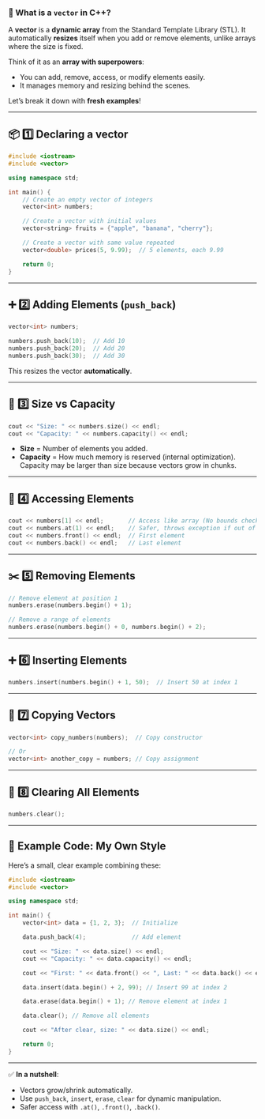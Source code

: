 ### 🌟 What is a `vector` in C++?

A **vector** is a **dynamic array** from the Standard Template Library (STL). It automatically **resizes** itself when you add or remove elements, unlike arrays where the size is fixed.

Think of it as an **array with superpowers**:

* You can add, remove, access, or modify elements easily.
* It manages memory and resizing behind the scenes.

Let’s break it down with **fresh examples**!

---

## 📦 1️⃣ **Declaring a vector**

```cpp
#include <iostream>
#include <vector>

using namespace std;

int main() {
    // Create an empty vector of integers
    vector<int> numbers;

    // Create a vector with initial values
    vector<string> fruits = {"apple", "banana", "cherry"};

    // Create a vector with same value repeated
    vector<double> prices(5, 9.99);  // 5 elements, each 9.99

    return 0;
}
```

---

## ➕ 2️⃣ **Adding Elements (`push_back`)**

```cpp
vector<int> numbers;

numbers.push_back(10);  // Add 10
numbers.push_back(20);  // Add 20
numbers.push_back(30);  // Add 30
```

This resizes the vector **automatically**.

---

## 📐 3️⃣ **Size vs Capacity**

```cpp
cout << "Size: " << numbers.size() << endl;
cout << "Capacity: " << numbers.capacity() << endl;
```

* **Size** = Number of elements you added.
* **Capacity** = How much memory is reserved (internal optimization).
  Capacity may be larger than size because vectors grow in chunks.

---

## 🔑 4️⃣ **Accessing Elements**

```cpp
cout << numbers[1] << endl;       // Access like array (No bounds checking)
cout << numbers.at(1) << endl;    // Safer, throws exception if out of range
cout << numbers.front() << endl;  // First element
cout << numbers.back() << endl;   // Last element
```

---

## ✂️ 5️⃣ **Removing Elements**

```cpp
// Remove element at position 1
numbers.erase(numbers.begin() + 1);  

// Remove a range of elements
numbers.erase(numbers.begin() + 0, numbers.begin() + 2);  
```

---

## ➕ 6️⃣ **Inserting Elements**

```cpp
numbers.insert(numbers.begin() + 1, 50);  // Insert 50 at index 1
```

---

## 🔄 7️⃣ **Copying Vectors**

```cpp
vector<int> copy_numbers(numbers);  // Copy constructor

// Or
vector<int> another_copy = numbers; // Copy assignment
```

---

## 🧹 8️⃣ **Clearing All Elements**

```cpp
numbers.clear();
```

---

## 📌 Example Code: My Own Style

Here’s a small, clear example combining these:

```cpp
#include <iostream>
#include <vector>

using namespace std;

int main() {
    vector<int> data = {1, 2, 3};  // Initialize

    data.push_back(4);             // Add element

    cout << "Size: " << data.size() << endl;
    cout << "Capacity: " << data.capacity() << endl;

    cout << "First: " << data.front() << ", Last: " << data.back() << endl;

    data.insert(data.begin() + 2, 99); // Insert 99 at index 2

    data.erase(data.begin() + 1); // Remove element at index 1

    data.clear(); // Remove all elements

    cout << "After clear, size: " << data.size() << endl;

    return 0;
}
```

---

✅ **In a nutshell**:

* Vectors grow/shrink automatically.
* Use `push_back`, `insert`, `erase`, `clear` for dynamic manipulation.
* Safer access with `.at()`, `.front()`, `.back()`.